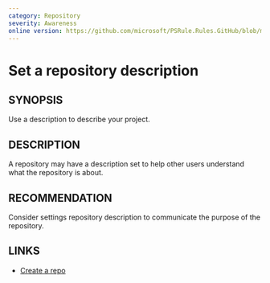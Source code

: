 ```yaml
---
category: Repository
severity: Awareness
online version: https://github.com/microsoft/PSRule.Rules.GitHub/blob/main/docs/en/rules/GitHub.Repo.Description.md
---
```


# Set a repository description

## SYNOPSIS

Use a description to describe your project.

## DESCRIPTION

A repository may have a description set to help other users understand what the repository is about.

## RECOMMENDATION

Consider settings repository description to communicate the purpose of the repository.

## LINKS

- [Create a repo](https://docs.github.com/get-started/quickstart/create-a-repo)
